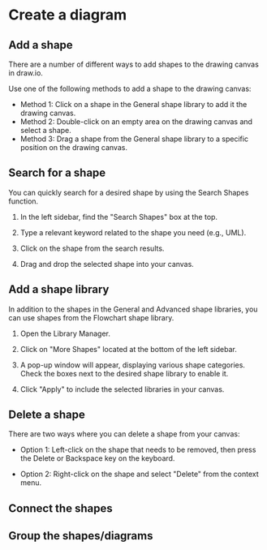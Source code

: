 # Create a diagram

## Add a shape

There are a number of different ways to add shapes to the drawing canvas in draw.io.

Use one of the following methods to add a shape to the drawing canvas:

- Method 1: Click on a shape in the General shape library to add it the drawing canvas.
- Method 2: Double-click on an empty area on the drawing canvas and select a shape.
- Method 3: Drag a shape from the General shape library to a specific position on the drawing canvas.

## Search for a shape

You can quickly search for a desired shape by using the Search Shapes function.

1. In the left sidebar, find the "Search Shapes" box at the top.

2. Type a relevant keyword related to the shape you need (e.g., UML).

3. Click on the shape from the search results.

4. Drag and drop the selected shape into your canvas.

## Add a shape library

In addition to the shapes in the General and Advanced shape libraries, you can use shapes from the Flowchart shape library.

1. Open the Library Manager.

2. Click on "More Shapes" located at the bottom of the left sidebar.

3. A pop-up window will appear, displaying various shape categories. Check the boxes next to the desired shape library to enable it.

4. Click "Apply" to include the selected libraries in your canvas.

## Delete a shape

There are two ways where you can delete a shape from your canvas:

- Option 1: Left-click on the shape that needs to be removed, then press the Delete or Backspace key on the keyboard.

- Option 2: Right-click on the shape and select "Delete" from the context menu.

## Connect the shapes

## Group the shapes/diagrams


